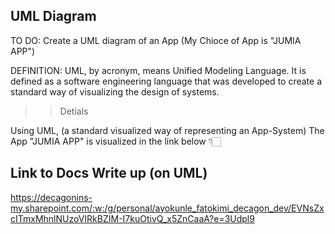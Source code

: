 ## UML Diagram
TO DO:
Create a UML diagram of an App
(My Chioce of App is "JUMIA APP")

DEFINITION:
UML, by acronym, means Unified Modeling Language.
It is defined as a software engineering language that was developed to create a standard way of visualizing the design of systems.



>> Detials

Using UML, (a standard visualized way of representing an App-System) 
The App "JUMIA APP" is visualized in the link below 👇🏻


## Link to Docs Write up (on UML)
https://decagonins-my.sharepoint.com/:w:/g/personal/ayokunle_fatokimi_decagon_dev/EVNsZxcITmxMhnlNUzoVIRkBZIM-I7kuOtivQ_x5ZnCaaA?e=3Udpl9